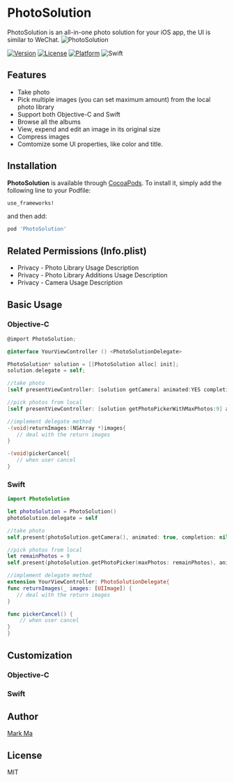 # PhotoSolution
PhotoSolution is an all-in-one photo solution for your iOS app, the UI is similar to WeChat.
<img src="https://github.com/Mark-Ma-1988/PhotoSolution/blob/master/screenshots/image.png" alt="PhotoSolution"/>

[![Version](https://img.shields.io/cocoapods/v/ImagePicker.svg?style=flat)](http://cocoadocs.org/docsets/ImagePicker)
[![License](https://img.shields.io/cocoapods/l/ImagePicker.svg?style=flat)](http://cocoadocs.org/docsets/ImagePicker)
[![Platform](https://img.shields.io/cocoapods/p/ImagePicker.svg?style=flat)](http://cocoadocs.org/docsets/ImagePicker)
![Swift](https://img.shields.io/badge/%20in-swift%204.0-orange.svg)

## Features
- Take photo
- Pick multiple images (you can set maximum amount) from the local photo library
- Support both Objective-C and Swift
- Browse all the albums
- View, expend and edit an image in its original size
- Compress images
- Comtomize some UI properties, like color and title.

## Installation

**PhotoSolution** is available through [CocoaPods](http://cocoapods.org). To install
it, simply add the following line to your Podfile:

```ruby
use_frameworks!
```
and then add:

```ruby
pod 'PhotoSolution'
```

## Related Permissions (Info.plist)
- Privacy - Photo Library Usage Description
- Privacy - Photo Library Additions Usage Description
- Privacy - Camera Usage Description

## Basic Usage

### Objective-C

```objective-c
@import PhotoSolution;

@interface YourViewController () <PhotoSolutionDelegate>

PhotoSolution* solution = [[PhotoSolution alloc] init];
solution.delegate = self;

//take photo
[self presentViewController: [solution getCamera] animated:YES completion:nil];

//pick photos from local
[self presentViewController: [solution getPhotoPickerWithMaxPhotos:9] animated:YES completion:nil];

//implement delegate method
-(void)returnImages:(NSArray *)images{
   // deal with the return images
}

-(void)pickerCancel{
   // when user cancel
}
```

###  Swift
```swift
import PhotoSolution

let photoSolution = PhotoSolution()
photoSolution.delegate = self

//take photo
self.present(photoSolution.getCamera(), animated: true, completion: nil)

//pick photos from local
let remainPhotos = 9
self.present(photoSolution.getPhotoPicker(maxPhotos: remainPhotos), animated: true, completion: nil)

//implement delegate method
extension YourViewController: PhotoSolutionDelegate{
func returnImages(_ images: [UIImage]) {
   // deal with the return images
}

func pickerCancel() {
    // when user cancel
}
}

```


## Customization
### Objective-C
###  Swift


## Author

[Mark Ma](https://www.linkedin.com/in/xingchen-mark-ma-72a74678/)

## License
MIT

